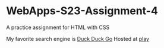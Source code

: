 # WebApps-S23-Assignment-4
A practice assignment for HTML with CSS

My favorite search engine is [Duck Duck Go](https://duckduckgo.com)
Hosted at [play](https://github.com/44-563-Web-Apps-S23/44563-webapps-s23-assignment4-Hemanth-Kagitha/blob/91a72ed2e1574a83b1daafacaf61bc9ba4b40527/play.html)